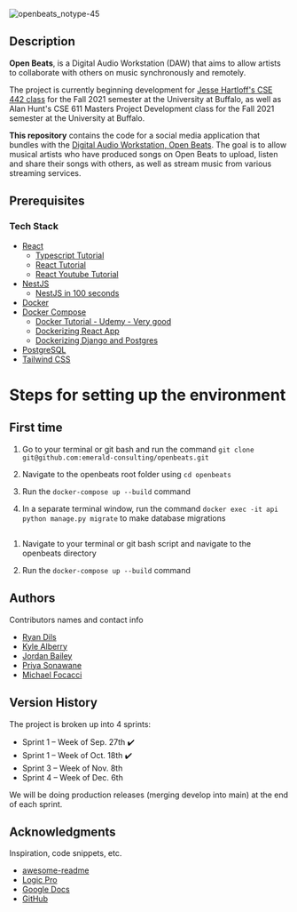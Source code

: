 ![openbeats_notype-45](https://user-images.githubusercontent.com/31867784/132925211-2aabc8a7-a06d-4354-99c0-56886400227c.png)

## Description

**Open Beats**, is a Digital Audio Workstation (DAW) that aims to allow artists to collaborate with others on music synchronously and remotely.

The project is currently beginning development for [Jesse Hartloff's CSE 442 class](https://cse442.com/) for the Fall 2021 semester at the University at Buffalo, as well as Alan Hunt's CSE 611 Masters Project Development class for the Fall 2021 semester at the University at Buffalo.

**This repository** contains the code for a social media application that bundles with the [Digital Audio Workstation, Open Beats](https://github.com/emerald-consulting/openbeats-daw). The goal is to allow musical artists who have produced songs on Open Beats to upload, listen and share their songs with others, as well as stream music from various streaming services.

## Prerequisites

### Tech Stack

- [React](https://reactjs.org/)
  - [Typescript Tutorial ](https://www.udemy.com/course/typescript-the-complete-developers-guide/)
  - [React Tutorial](https://reactjs.org/docs/hello-world.html)
  - [React Youtube Tutorial](https://www.youtube.com/watch?v=I6ypD7qv3Z8)
- [NestJS](https://docs.nestjs.com/)
  - [NestJS in 100 seconds](https://www.youtube.com/watch?v=0M8AYU_hPas&ab_channel=Fireship)
- [Docker](https://www.docker.com/)
- [Docker Compose](https://docs.docker.com/compose/install/)
  - [Docker Tutorial - Udemy - Very good](https://www.udemy.com/course/docker-and-kubernetes-the-complete-guide/)
  - [Dockerizing React App](https://mherman.org/blog/dockerizing-a-react-app/)
  - [Dockerizing Django and Postgres](https://docs.docker.com/samples/django/)
- [PostgreSQL](https://www.postgresql.org/)
- [Tailwind CSS](https://tailwindcss.com/docs)

# Steps for setting up the environment

## First time

1. Go to your terminal or git bash and run the command `git clone git@github.com:emerald-consulting/openbeats.git`

2. Navigate to the openbeats root folder using `cd openbeats`

3. Run the `docker-compose up --build` command

4. In a separate terminal window, run the command `docker exec -it api python manage.py migrate` to make database migrations

##

1. Navigate to your terminal or git bash script and navigate to the openbeats directory

2. Run the `docker-compose up --build` command

## Authors

Contributors names and contact info

- [Ryan Dils](ryandils@buffalo.edu)
- [Kyle Alberry](kalberry@buffalo.edu)
- [Jordan Bailey](bailey8@buffalo.edu)
- [Priya Sonawane](priyason@buffalo.edu)
- [Michael Focacci](mcfocacc@buffalo.edu)

## Version History

The project is broken up into 4 sprints:

- Sprint 1 – Week of Sep. 27th ✔️
- Sprint 1 – Week of Oct. 18th ✔️
- Sprint 3 – Week of Nov. 8th
- Sprint 4 – Week of Dec. 6th

We will be doing production releases (merging develop into main) at the end of each sprint.

## Acknowledgments

Inspiration, code snippets, etc.

- [awesome-readme](https://github.com/matiassingers/awesome-readme)
- [Logic Pro](https://www.apple.com/logic-pro/)
- [Google Docs](https://docs.google.com/)
- [GitHub](https://www.github.com)
